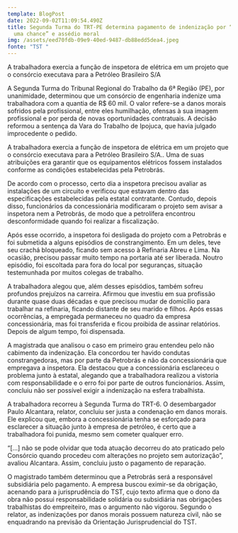 ```yaml
---
template: BlogPost
date: 2022-09-02T11:09:54.490Z
title: Segunda Turma do TRT-PE determina pagamento de indenização por “perda de
  uma chance” e assédio moral
img: /assets/eed70fdb-09e9-40ed-9487-db88edd5dea4.jpeg
fonte: "TST "
---
```

A trabalhadora exercia a função de inspetora de elétrica em um projeto que o consórcio executava para a Petróleo Brasileiro S/A

A Segunda Turma do Tribunal Regional do Trabalho da 6ª Região (PE), por unanimidade, determinou que um consórcio de engenharia indenize uma trabalhadora com a quantia de R$ 60 mil. O valor refere-se a danos morais sofridos pela profissional, entre eles humilhação, ofensas à sua imagem profissional e por perda de novas oportunidades contratuais. A decisão reformou a sentença da Vara do Trabalho de Ipojuca, que havia julgado improcedente o pedido.

A trabalhadora exercia a função de inspetora de elétrica em um projeto que o consórcio executava para a Petróleo Brasileiro S/A.. Uma de suas atribuições era garantir que os equipamentos elétricos fossem instalados conforme as condições estabelecidas pela Petrobrás.

De acordo com o processo, certo dia a inspetora precisou avaliar as instalações de um circuito e verificou que estavam dentro das especificações estabelecidas pela estatal contratante. Contudo, depois disso, funcionários da concessionária modificaram o projeto sem avisar a inspetora nem a Petrobrás, de modo que a petrolífera encontrou desconformidade quando foi realizar a fiscalização.

Após esse ocorrido, a inspetora foi desligada do projeto com a Petrobrás e foi submetida a alguns episódios de constrangimento. Em um deles, teve seu crachá bloqueado, ficando sem acesso à Refinaria Abreu e Lima. Na ocasião, precisou passar muito tempo na portaria até ser liberada. Noutro episódio, foi escoltada para fora do local por seguranças, situação testemunhada por muitos colegas de trabalho.

A trabalhadora alegou que, além desses episódios, também sofreu profundos prejuízos na carreira. Afirmou que investiu em sua profissão durante quase duas décadas e que precisou mudar de domicílio para trabalhar na refinaria, ficando distante de seu marido e filhos. Após essas ocorrências, a empregada permaneceu no quadro da empresa concessionária, mas foi transferida e ficou proibida de assinar relatórios. Depois de algum tempo, foi dispensada.

A magistrada que analisou o caso em primeiro grau entendeu pelo não cabimento da indenização. Ela concordou ter havido condutas constrangedoras, mas por parte da Petrobrás e não da concessionária que empregava a inspetora. Ela destacou que a concessionária esclareceu o problema junto à estatal, alegando que a trabalhadora realizou a vistoria com responsabilidade e o erro foi por parte de outros funcionários. Assim, concluiu não ser possível exigir a indenização na esfera trabalhista.

A trabalhadora recorreu à Segunda Turma do TRT-6. O desembargador Paulo Alcantara, relator, concluiu ser justa a condenação em danos morais. Ele explicou que, embora a concessionária tenha se esforçado para esclarecer a situação junto à empresa de petróleo, é certo que a trabalhadora foi punida, mesmo sem cometer qualquer erro.

“\[...] não se pode olvidar que toda atuação decorreu do ato praticado pelo Consórcio quando procedeu com alterações no projeto sem autorização”, avaliou Alcantara. Assim, concluiu justo o pagamento de reparação.

O magistrado também determinou que a Petrobrás será a responsável subsidiária pelo pagamento. A empresa buscou eximir-se da obrigação, acenando para a jurisprudência do TST, cujo texto afirma que o dono da obra não possui responsabilidade solidária ou subsidiária nas obrigações trabalhistas do empreiteiro, mas o argumento não vigorou. Segundo o relator, as indenizações por danos morais possuem natureza civil, não se enquadrando na previsão da Orientação Jurisprudencial do TST.